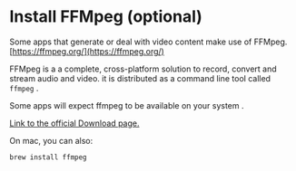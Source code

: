 # Install FFMpeg (optional)

Some apps that generate or deal with video content make use of FFMpeg. [https://ffmpeg.org/](https://ffmpeg.org/)

FFMpeg is a a complete, cross-platform solution to record, convert and stream audio and video. it is distributed as a command line tool called `ffmpeg` .

Some apps will expect ffmpeg to be available on your system .

[Link to the official Download page.](https://ffmpeg.org/download.html)

On mac, you can also:

```bash
brew install ffmpeg
```

